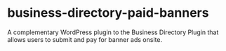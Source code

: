 business-directory-paid-banners
===============================

A complementary WordPress plugin to the Business Directory Plugin that allows users to submit and pay for banner ads onsite.
